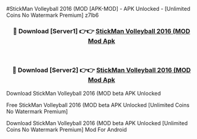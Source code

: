 #StickMan Volleyball 2016 (MOD [APK-MOD] - APK Unlocked - [Unlimited Coins No Watermark Premium] z7lb6



<div align="center">

<h3>🔴 Download [Server1] 👉👉 <a href="https://momento.my/?title=StickMan_Volleyball_2016_(MOD">StickMan Volleyball 2016 (MOD Mod Apk</a></h3><br>

<h3>🔴 Download [Server2] 👉👉 <a href="https://momento.my/?title=StickMan_Volleyball_2016_(MOD">StickMan Volleyball 2016 (MOD Mod Apk</a></h3>
</div>



Download StickMan Volleyball 2016 (MOD beta APK Unlocked

Free StickMan Volleyball 2016 (MOD beta APK Unlocked [Unlimited Coins No Watermark Premium]

Download StickMan Volleyball 2016 (MOD beta APK Unlocked [Unlimited Coins No Watermark Premium] Mod For Android
